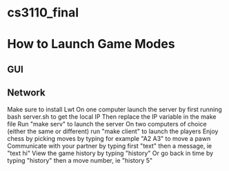 # cs3110_final

# How to Launch Game Modes

## GUI

## Network

Make sure to install Lwt
On one computer launch the server by first running bash server.sh to get the local IP
Then replace the IP variable in the make file
Run "make serv" to launch the server
On two computers of choice (either the same or different) run "make client" to launch the players
Enjoy chess by picking moves by typing for example "A2 A3" to move a pawn
Communicate with your partner by typing first "text" then a message, ie "text hi"
View the game history by typing "history"
Or go back in time by typing "history" then a move number, ie "history 5"
